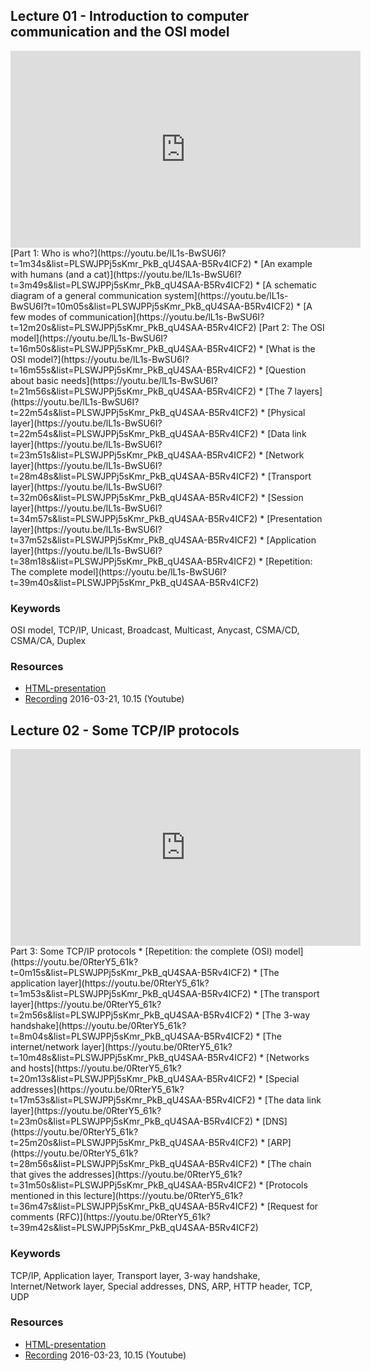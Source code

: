 ## Lecture 01 - Introduction to computer communication and the OSI model
<iframe width="560" height="315" src="https://www.youtube.com/embed/lL1s-BwSU6I" frameborder="0" allowfullscreen></iframe>
[Part 1: Who is who?](https://youtu.be/lL1s-BwSU6I?t=1m34s&list=PLSWJPPj5sKmr_PkB_qU4SAA-B5Rv4ICF2)
* [An example with humans (and a cat)](https://youtu.be/lL1s-BwSU6I?t=3m49s&list=PLSWJPPj5sKmr_PkB_qU4SAA-B5Rv4ICF2)
* [A schematic diagram of a general communication system](https://youtu.be/lL1s-BwSU6I?t=10m05s&list=PLSWJPPj5sKmr_PkB_qU4SAA-B5Rv4ICF2)
* [A few modes of communication](https://youtu.be/lL1s-BwSU6I?t=12m20s&list=PLSWJPPj5sKmr_PkB_qU4SAA-B5Rv4ICF2)
[Part 2: The OSI model](https://youtu.be/lL1s-BwSU6I?t=16m50s&list=PLSWJPPj5sKmr_PkB_qU4SAA-B5Rv4ICF2)
* [What is the OSI model?](https://youtu.be/lL1s-BwSU6I?t=16m55s&list=PLSWJPPj5sKmr_PkB_qU4SAA-B5Rv4ICF2)
* [Question about basic needs](https://youtu.be/lL1s-BwSU6I?t=21m56s&list=PLSWJPPj5sKmr_PkB_qU4SAA-B5Rv4ICF2)
* [The 7 layers](https://youtu.be/lL1s-BwSU6I?t=22m54s&list=PLSWJPPj5sKmr_PkB_qU4SAA-B5Rv4ICF2)
  * [Physical layer](https://youtu.be/lL1s-BwSU6I?t=22m54s&list=PLSWJPPj5sKmr_PkB_qU4SAA-B5Rv4ICF2)
  * [Data link layer](https://youtu.be/lL1s-BwSU6I?t=23m51s&list=PLSWJPPj5sKmr_PkB_qU4SAA-B5Rv4ICF2)
  * [Network layer](https://youtu.be/lL1s-BwSU6I?t=28m48s&list=PLSWJPPj5sKmr_PkB_qU4SAA-B5Rv4ICF2)
  * [Transport layer](https://youtu.be/lL1s-BwSU6I?t=32m06s&list=PLSWJPPj5sKmr_PkB_qU4SAA-B5Rv4ICF2)
  * [Session layer](https://youtu.be/lL1s-BwSU6I?t=34m57s&list=PLSWJPPj5sKmr_PkB_qU4SAA-B5Rv4ICF2)
  * [Presentation layer](https://youtu.be/lL1s-BwSU6I?t=37m52s&list=PLSWJPPj5sKmr_PkB_qU4SAA-B5Rv4ICF2)
  * [Application layer](https://youtu.be/lL1s-BwSU6I?t=38m18s&list=PLSWJPPj5sKmr_PkB_qU4SAA-B5Rv4ICF2)
* [Repetition: The complete model](https://youtu.be/lL1s-BwSU6I?t=39m40s&list=PLSWJPPj5sKmr_PkB_qU4SAA-B5Rv4ICF2)

### Keywords
OSI model, TCP/IP, Unicast, Broadcast, Multicast, Anycast, CSMA/CD, CSMA/CA, Duplex

### Resources
- [HTML-presentation](https://cdn.rawgit.com/1dv031/syllabus/master/lectures/part_1/01-02_Computer-Networks/index.html#/)
- [Recording](https://www.youtube.com/watch?v=lL1s-BwSU6I) 2016-03-21, 10.15 (Youtube)

## Lecture 02 - Some TCP/IP protocols
<iframe width="560" height="315" src="https://www.youtube.com/embed/0RterY5_61k" frameborder="0" allowfullscreen></iframe>
Part 3: Some TCP/IP protocols
* [Repetition: the complete (OSI) model](https://youtu.be/0RterY5_61k?t=0m15s&list=PLSWJPPj5sKmr_PkB_qU4SAA-B5Rv4ICF2)
* [The application layer](https://youtu.be/0RterY5_61k?t=1m53s&list=PLSWJPPj5sKmr_PkB_qU4SAA-B5Rv4ICF2)
* [The transport layer](https://youtu.be/0RterY5_61k?t=2m56s&list=PLSWJPPj5sKmr_PkB_qU4SAA-B5Rv4ICF2)
  * [The 3-way handshake](https://youtu.be/0RterY5_61k?t=8m04s&list=PLSWJPPj5sKmr_PkB_qU4SAA-B5Rv4ICF2)
* [The internet/network layer](https://youtu.be/0RterY5_61k?t=10m48s&list=PLSWJPPj5sKmr_PkB_qU4SAA-B5Rv4ICF2)
  * [Networks and hosts](https://youtu.be/0RterY5_61k?t=20m13s&list=PLSWJPPj5sKmr_PkB_qU4SAA-B5Rv4ICF2)
  * [Special addresses](https://youtu.be/0RterY5_61k?t=17m53s&list=PLSWJPPj5sKmr_PkB_qU4SAA-B5Rv4ICF2)
* [The data link layer](https://youtu.be/0RterY5_61k?t=23m0s&list=PLSWJPPj5sKmr_PkB_qU4SAA-B5Rv4ICF2)
* [DNS](https://youtu.be/0RterY5_61k?t=25m20s&list=PLSWJPPj5sKmr_PkB_qU4SAA-B5Rv4ICF2)
* [ARP](https://youtu.be/0RterY5_61k?t=28m56s&list=PLSWJPPj5sKmr_PkB_qU4SAA-B5Rv4ICF2)
* [The chain that gives the addresses](https://youtu.be/0RterY5_61k?t=31m50s&list=PLSWJPPj5sKmr_PkB_qU4SAA-B5Rv4ICF2)
* [Protocols mentioned in this lecture](https://youtu.be/0RterY5_61k?t=36m47s&list=PLSWJPPj5sKmr_PkB_qU4SAA-B5Rv4ICF2)
* [Request for comments (RFC)](https://youtu.be/0RterY5_61k?t=39m42s&list=PLSWJPPj5sKmr_PkB_qU4SAA-B5Rv4ICF2)

### Keywords
TCP/IP, Application layer, Transport layer, 3-way handshake, Internet/Network layer, Special addresses, DNS, ARP, HTTP header, TCP, UDP

### Resources
- [HTML-presentation](https://cdn.rawgit.com/1dv031/syllabus/master/lectures/part_1/01-02_Computer-Networks/index.html)
- [Recording](https://www.youtube.com/watch?v=0RterY5_61k) 2016-03-23, 10.15 (Youtube)
